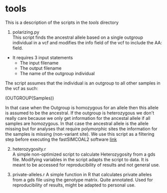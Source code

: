 # tools
This is a description of the scripts in the _tools_ directory  

1. polarizing.py  
This script finds the ancestral allele based on a single outgroup individual in a vcf and modifies the info field of the vcf to include the AA: field.  

* It requires 3 input statements 
    + The input filename
    + The output filename
    + The name of the outgroup individual  
    
The script assumes that the individual is an outgroup to all other samples in the vcf as such:  

(OUTGROUP(Samples))  

In that case when the Outgroup is homozygous for an allele then this allele is assumed to be the ancestral. If the outgroup is heterozygous we don't really care because we only get information for the ancestal allele if all samples are homozygous. In that case the ancestral allele is the allele missing but for analyses that require polymorphic sites the information for the samples is missing (non-variant site). We use this script as a filtering step before executing the fastSIMCOAL2 software [link](http://cmpg.unibe.ch/software/fastsimcoal2/)  

2. heterozygosity.r  
A simple non-optimized script to calculate Heterozygosity from a gds file. Modifying variables in the script adapts the script to data. It is meant to be accessed for reproducibility of results and not general use.  

3. private-alleles.r
A simple function in R that calculates private alleles from a gds file using the genotype matrix. Quite annotated. Used for reproducibility of results, might be adapted to personal use.  

